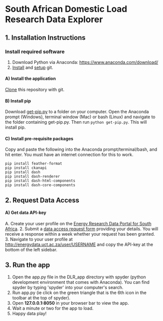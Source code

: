 # South African Domestic Load Research Data Explorer

## 1. Installation Instructions

### Install required software
1. Download Python via Anaconda: https://www.anaconda.com/download/
2. [Install](https://git-scm.com/book/en/v2/Getting-Started-Installing-Git) and [setup](https://git-scm.com/book/en/v2/Getting-Started-First-Time-Git-Setup) git. 

#### A) Install the application
[Clone](https://git-scm.com/book/en/v2/Git-Basics-Getting-a-Git-Repository) this repository with git.

#### B) Install pip
Download [get-pip.py](https://bootstrap.pypa.io/get-pip.py) to a folder on your computer. Open the Anaconda prompt (Windows), terminal window (Mac) or bash (Linux) and navigate to the folder containing get-pip.py. Then run `python get-pip.py`. This will install pip.

#### C) Install pre-requisite packages
Copy and paste the following into the Anaconda prompt/terminal/bash, and hit enter. You must have an internet connection for this to work.
```
pip install feather-format
pip install ckanapi
pip install dash
pip install dash-renderer
pip install dash-html-components
pip install dash-core-components
```
## 2. Request Data Access
#### A) Get data API-key
A. Create your user profile on the [Energy Research Data Portal for South Africa](http://energydata.uct.ac.za).
2. Submit a [data access request form](https://goo.gl/forms/iRfplqQfzc7mEczs2) providing your details. You will receive a response within a week whether your request has been granted.
3. Navigate to your user profile at http://energydata.uct.ac.za/user/USERNAME and copy the API-key at the bottom of the left sidebar.

## 3. Run the app
1. Open the app.py file in the DLR_app directory with spyder (python development environment that comes with Anaconda). You can find spyder by typing 'spyder' into your computer's search.
2. Run app.py (ie click on the green triangle that is the 6th icon in the toolbar at the top of spyder).
3. Open **127.0.0.1:8050** in your browser bar to view the app. 
4. Wait a minute or two for the app to load.
5. Happy data play!
